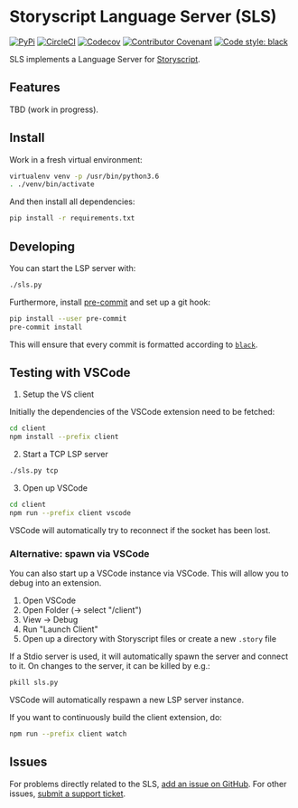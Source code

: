 Storyscript Language Server (SLS)
=================================

[![PyPi](https://img.shields.io/pypi/v/sls.svg?maxAge=600&style=for-the-badge)](https://pypi.python.org/pypi/sls)
[![CircleCI](https://img.shields.io/circleci/project/github/storyscript/sls/master.svg?style=for-the-badge)](https://circleci.com/gh/storyscript/sls)
[![Codecov](https://img.shields.io/codecov/c/github/storyscript/sls.svg?style=for-the-badge)](https://codecov.io/github/storyscript/sls)
[![Contributor Covenant](https://img.shields.io/badge/Contributor%20Covenant-v1.4%20adopted-ff69b4.svg?style=for-the-badge)](https://github.com/storyscript/.github/blob/master/CODE_OF_CONDUCT.md)
[![Code style: black](https://img.shields.io/badge/code%20style-black-000000.svg?style=for-the-badge)](https://github.com/psf/black)

SLS implements a Language Server for [Storyscript](https://github.com/storyscript/storyscript).

Features
--------

TBD (work in progress).

Install
-------

Work in a fresh virtual environment:

```sh
virtualenv venv -p /usr/bin/python3.6
. ./venv/bin/activate
```

And then install all dependencies:

```sh
pip install -r requirements.txt
```

Developing
----------

You can start the LSP server with:

```sh
./sls.py
```

Furthermore, install [pre-commit](https://pre-commit.com/#install) and set up a git hook:

```bash
pip install --user pre-commit
pre-commit install
```

This will ensure that every commit is formatted according to [`black`](https://github.com/psf/black).

Testing with VSCode
-------------------

1) Setup the VS client

Initially the dependencies of the VSCode extension need to be fetched:

```sh
cd client
npm install --prefix client
```

2) Start a TCP LSP server

```sh
./sls.py tcp
```

3) Open up VSCode

```sh
cd client
npm run --prefix client vscode
```

VSCode will automatically try to reconnect if the socket has been lost.

### Alternative: spawn via VSCode

You can also start up a VSCode instance via VSCode. This will allow you to debug into an extension.

1) Open VSCode
2) Open Folder (-> select "<this-dir>/client")
3) View -> Debug
4) Run "Launch Client"
5) Open up a directory with Storyscript files or create a new `.story` file

If a Stdio server is used, it will automatically spawn the server and connect to it.
On changes to the server, it can be killed by e.g.:

```sh
pkill sls.py
```

VSCode will automatically respawn a new LSP server instance.

If you want to continuously build the client extension, do:

```sh
npm run --prefix client watch
```

Issues
------

For problems directly related to the SLS, [add an issue on GitHub](https://github.com/storyscript/sls/issues/new).
For other issues, [submit a support ticket](mailto:support@storyscript.io).
